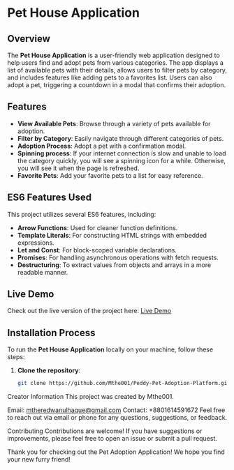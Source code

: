 # Pet House Application

## Overview  
The **Pet House Application** is a user-friendly web application designed to help users find and adopt pets from various categories. The app displays a list of available pets with their details, allows users to filter pets by category, and includes features like adding pets to a favorites list. Users can also adopt a pet, triggering a countdown in a modal that confirms their adoption.

## Features  
- **View Available Pets**: Browse through a variety of pets available for adoption.  
- **Filter by Category**: Easily navigate through different categories of pets.  
- **Adoption Process**: Adopt a pet with a confirmation modal.  
- **Spinning process**: If your internet connection is slow and unable to load the category quickly, you will see a spinning icon for a while. Otherwise, you will see it when the page is refreshed.  
- **Favorite Pets**: Add your favorite pets to a list for easy reference.

## ES6 Features Used  
This project utilizes several ES6 features, including:  
- **Arrow Functions**: Used for cleaner function definitions.  
- **Template Literals**: For constructing HTML strings with embedded expressions.  
- **Let and Const**: For block-scoped variable declarations.  
- **Promises**: For handling asynchronous operations with fetch requests.  
- **Destructuring**: To extract values from objects and arrays in a more readable manner.

## Live Demo  
Check out the live version of the project here: [Live Demo](https://quiet-hotteok-29aa49.netlify.app/)

## Installation Process  

To run the **Pet House Application** locally on your machine, follow these steps:

1. **Clone the repository**:  
   ```bash
   git clone https://github.com/Mthe001/Peddy-Pet-Adoption-Platform.git

Creator Information
This project was created by Mthe001.

Email: mtheredwanulhaque@gmail.com
Contact: +8801614591672
Feel free to reach out via email or phone for any questions, suggestions, or feedback.

Contributing
Contributions are welcome! If you have suggestions or improvements, please feel free to open an issue or submit a pull request.

Thank you for checking out the Pet Adoption Application! We hope you find your new furry friend!
